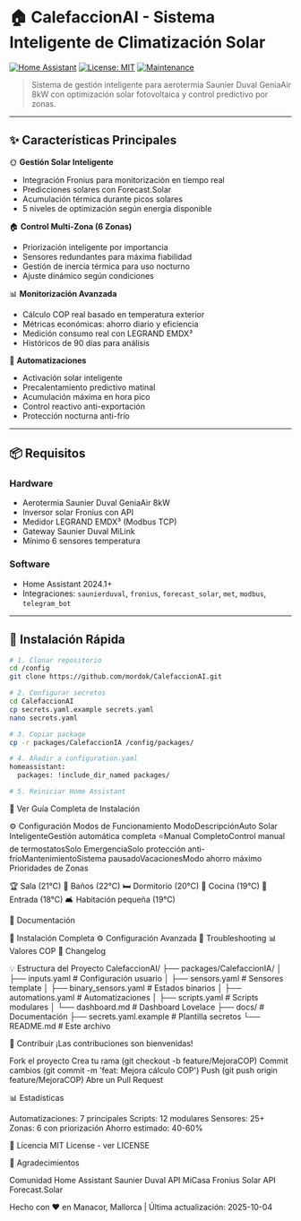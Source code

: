 # 🏠 CalefaccionAI - Sistema Inteligente de Climatización Solar

[![Home Assistant](https://img.shields.io/badge/Home%20Assistant-2024.1+-41BDF5.svg?style=flat-square&logo=homeassistant)](https://www.home-assistant.io/)
[![License: MIT](https://img.shields.io/badge/License-MIT-yellow.svg)](LICENSE)
[![Maintenance](https://img.shields.io/badge/Maintained%3F-yes-green.svg)](https://github.com/mordok/CalefaccionAI/graphs/commit-activity)

> Sistema de gestión inteligente para aerotermia Saunier Duval GeniaAir 8kW con optimización solar fotovoltaica y control predictivo por zonas.

---

## ✨ Características Principales

🌞 **Gestión Solar Inteligente**
- Integración Fronius para monitorización en tiempo real
- Predicciones solares con Forecast.Solar
- Acumulación térmica durante picos solares
- 5 niveles de optimización según energía disponible

🏠 **Control Multi-Zona (6 Zonas)**
- Priorización inteligente por importancia
- Sensores redundantes para máxima fiabilidad
- Gestión de inercia térmica para uso nocturno
- Ajuste dinámico según condiciones

📊 **Monitorización Avanzada**
- Cálculo COP real basado en temperatura exterior
- Métricas económicas: ahorro diario y eficiencia
- Medición consumo real con LEGRAND EMDX³
- Históricos de 90 días para análisis

🤖 **Automatizaciones**
- Activación solar inteligente
- Precalentamiento predictivo matinal
- Acumulación máxima en hora pico
- Control reactivo anti-exportación
- Protección nocturna anti-frío

---

## 📦 Requisitos

### Hardware
- Aerotermia Saunier Duval GeniaAir 8kW
- Inversor solar Fronius con API
- Medidor LEGRAND EMDX³ (Modbus TCP)
- Gateway Saunier Duval MiLink
- Mínimo 6 sensores temperatura

### Software
- Home Assistant 2024.1+
- Integraciones: `saunierduval`, `fronius`, `forecast_solar`, `met`, `modbus`, `telegram_bot`

---

## 🚀 Instalación Rápida
```bash
# 1. Clonar repositorio
cd /config
git clone https://github.com/mordok/CalefaccionAI.git

# 2. Configurar secretos
cd CalefaccionAI
cp secrets.yaml.example secrets.yaml
nano secrets.yaml

# 3. Copiar package
cp -r packages/CalefaccionIA /config/packages/

# 4. Añadir a configuration.yaml
homeassistant:
  packages: !include_dir_named packages/

# 5. Reiniciar Home Assistant
```

📘 Ver Guía Completa de Instalación

⚙️ Configuración
Modos de Funcionamiento
ModoDescripciónAuto Solar InteligenteGestión automática completa ⭐Manual CompletoControl manual de termostatosSolo EmergenciaSolo protección anti-fríoMantenimientoSistema pausadoVacacionesModo ahorro máximo
Prioridades de Zonas

🏆 Sala (21°C)
🚿 Baños (22°C)
🛏️ Dormitorio (20°C)
🍳 Cocina (19°C)
🚪 Entrada (18°C)
🛋️ Habitación pequeña (19°C)


📖 Documentación

📘 Instalación Completa
⚙️ Configuración Avanzada
🔧 Troubleshooting
📊 Valores COP
📝 Changelog


💡 Estructura del Proyecto
CalefaccionAI/
├── packages/CalefaccionIA/
│   ├── inputs.yaml          # Configuración usuario
│   ├── sensors.yaml         # Sensores template
│   ├── binary_sensors.yaml  # Estados binarios
│   ├── automations.yaml     # Automatizaciones
│   ├── scripts.yaml         # Scripts modulares
│   └── dashboard.md         # Dashboard Lovelace
├── docs/                    # Documentación
├── secrets.yaml.example     # Plantilla secretos
└── README.md               # Este archivo

🤝 Contribuir
¡Las contribuciones son bienvenidas!

Fork el proyecto
Crea tu rama (git checkout -b feature/MejoraCOP)
Commit cambios (git commit -m 'feat: Mejora cálculo COP')
Push (git push origin feature/MejoraCOP)
Abre un Pull Request


📊 Estadísticas

Automatizaciones: 7 principales
Scripts: 12 modulares
Sensores: 25+
Zonas: 6 con priorización
Ahorro estimado: 40-60%


📄 Licencia
MIT License - ver LICENSE

🙏 Agradecimientos

Comunidad Home Assistant
Saunier Duval API MiCasa
Fronius Solar API
Forecast.Solar


Hecho con ❤️ en Manacor, Mallorca | Última actualización: 2025-10-04
